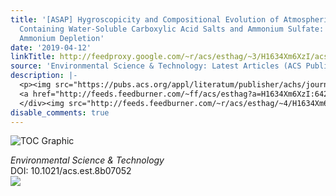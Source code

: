 ```yaml
---
title: '[ASAP] Hygroscopicity and Compositional Evolution of Atmospheric Aerosols
  Containing Water-Soluble Carboxylic Acid Salts and Ammonium Sulfate: Influence of
  Ammonium Depletion'
date: '2019-04-12'
linkTitle: http://feedproxy.google.com/~r/acs/esthag/~3/H1634Xm6XzI/acs.est.8b07052
source: 'Environmental Science & Technology: Latest Articles (ACS Publications)'
description: |-
  <p><img src="https://pubs.acs.org/appl/literatum/publisher/achs/journals/content/esthag/0/esthag.ahead-of-print/acs.est.8b07052/20190412/images/medium/es-2018-07052x_0006.gif" alt="TOC Graphic"/></p><div><cite>Environmental Science & Technology</cite></div><div>DOI: 10.1021/acs.est.8b07052</div><div class="feedflare">
  <a href="http://feeds.feedburner.com/~ff/acs/esthag?a=H1634Xm6XzI:642TSNbHnQE:yIl2AUoC8zA"><img src="http://feeds.feedburner.com/~ff/acs/esthag?d=yIl2AUoC8zA" border="0"></img></a>
  </div><img src="http://feeds.feedburner.com/~r/acs/esthag/~4/H1634Xm6XzI" height="1" width="1" ...
disable_comments: true
---
```

<p><img src="https://pubs.acs.org/appl/literatum/publisher/achs/journals/content/esthag/0/esthag.ahead-of-print/acs.est.8b07052/20190412/images/medium/es-2018-07052x_0006.gif" alt="TOC Graphic"/></p><div><cite>Environmental Science & Technology</cite></div><div>DOI: 10.1021/acs.est.8b07052</div><div class="feedflare">
<a href="http://feeds.feedburner.com/~ff/acs/esthag?a=H1634Xm6XzI:642TSNbHnQE:yIl2AUoC8zA"><img src="http://feeds.feedburner.com/~ff/acs/esthag?d=yIl2AUoC8zA" border="0"></img></a>
</div><img src="http://feeds.feedburner.com/~r/acs/esthag/~4/H1634Xm6XzI" height="1" width="1" ...